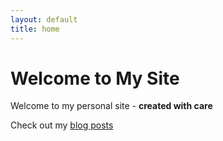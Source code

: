 ```yaml
---
layout: default
title: home
---
```


# Welcome to My Site

Welcome to my personal site - **created with care** 

Check out my [blog posts](./_posts)
